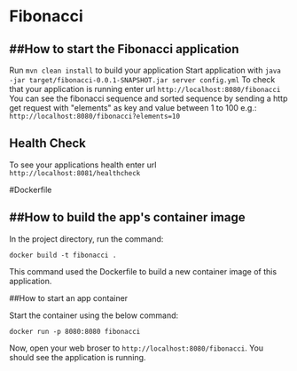 # Fibonacci

##How to start the Fibonacci application
---

Run `mvn clean install` to build your application
Start application with `java -jar target/fibonacci-0.0.1-SNAPSHOT.jar server config.yml`
To check that your application is running enter url `http://localhost:8080/fibonacci`
You can see the fibonacci sequence and sorted sequence by sending a http get request with "elements" as key and value between 1 to 100 e.g.:
`http://localhost:8080/fibonacci?elements=10`

Health Check
---

To see your applications health enter url `http://localhost:8081/healthcheck`

#Dockerfile

##How to build the app's container image
---

In the project directory, run the command:

```
docker build -t fibonacci .
```

This command used the Dockerfile to build a new container image of this application.

##How to start an app container

Start the container using the below command:

```
docker run -p 8080:8080 fibonacci
```

Now, open your web broser to `http://localhost:8080/fibonacci`. You should see the application is running.